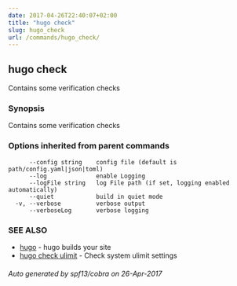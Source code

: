```yaml
---
date: 2017-04-26T22:40:07+02:00
title: "hugo check"
slug: hugo_check
url: /commands/hugo_check/
---
```

## hugo check

Contains some verification checks

### Synopsis


Contains some verification checks

### Options inherited from parent commands

```
      --config string    config file (default is path/config.yaml|json|toml)
      --log              enable Logging
      --logFile string   log File path (if set, logging enabled automatically)
      --quiet            build in quiet mode
  -v, --verbose          verbose output
      --verboseLog       verbose logging
```

### SEE ALSO
* [hugo](/commands/hugo/)	 - hugo builds your site
* [hugo check ulimit](/commands/hugo_check_ulimit/)	 - Check system ulimit settings

###### Auto generated by spf13/cobra on 26-Apr-2017
